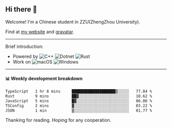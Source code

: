 ## Hi there 👋

Welcome!
I'm a Chinese student in ZZU(ZhengZhou University).

Find at [my website](https://www.kawayi.moe) and [gravatar](https://gravatar.com/moegodot).

------

Brief introduction:
+ Powered by ![C++](https://img.shields.io/badge/C%2B%2B-white?style=for-the-badge&logo=cplusplus&logoColor=%2300599C&logoSize=auto)
![Dotnet](https://img.shields.io/badge/--%3EC%23-white?style=for-the-badge&logo=dotnet&logoColor=%23512BD4&logoSize=auto)
![Rust](https://img.shields.io/badge/Rust-white?style=for-the-badge&logo=rust&logoColor=%23000000&logoSize=auto)
+ Work on ![macOS](https://img.shields.io/badge/macOS-white?style=for-the-badge&logo=apple&logoColor=%23000000&logoSize=auto)
![Windows](https://img.shields.io/badge/windows-white?style=for-the-badge&logo=gitforwindows&logoColor=%2380B3FF&logoSize=auto)

------

#### 📊 Weekly development breakdown
<!--START_SECTION:waka-->

```txt
TypeScript   1 hr 8 mins     ███████████████████▒░░░░░   77.84 %
Rust         9 mins          ██▓░░░░░░░░░░░░░░░░░░░░░░   10.62 %
JavaScript   5 mins          █▓░░░░░░░░░░░░░░░░░░░░░░░   06.06 %
TSConfig     2 mins          ▓░░░░░░░░░░░░░░░░░░░░░░░░   03.22 %
JSON         1 min           ▒░░░░░░░░░░░░░░░░░░░░░░░░   01.77 %
```

<!--END_SECTION:waka-->

Thanking for reading. Hoping for any cooperation.
